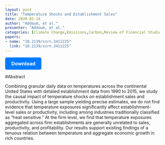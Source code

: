 ```yaml
---
layout: post
title: "Temperature Shocks and Establishment Sales"
date: 2020-02-14
author: "Addoum, et al."
presenter: "Addoum, et al."
categories: [Climate Change,Emissions,Carbon,Review of Financial Studies]
papers:
- name: "10.2139/ssrn.3411225"
  link: "10.2139/ssrn.3411225"
---
```


<p>
  <a href='https://sci.bban.top/pdf/10.2139/ssrn.3411225.pdf' class='button'>
    Download
  </a>
</p>

<style>
  .button {
    display: inline-block;
    padding: 10px 20px;
    background-color: #007bff;
    color: #fff;
    text-decoration: none;
    border-radius: 5px;
    font-size: 16px;
    font-weight: bold;
  }
</style>

#Abstract
<p>Combining granular daily data on temperatures across the continental United States with detailed establishment data from 1990 to 2015, we study the causal impact of temperature shocks on establishment sales and productivity. Using a large sample yielding precise estimates, we do not find evidence that temperature exposures significantly affect establishment-level sales or productivity, including among industries traditionally classified as “heat sensitive.” At the firm level, we find that temperature exposures aggregated across firm establishments are generally unrelated to sales, productivity, and profitability. Our results support existing findings of a tenuous relation between temperature and aggregate economic growth in rich countries.</p>

